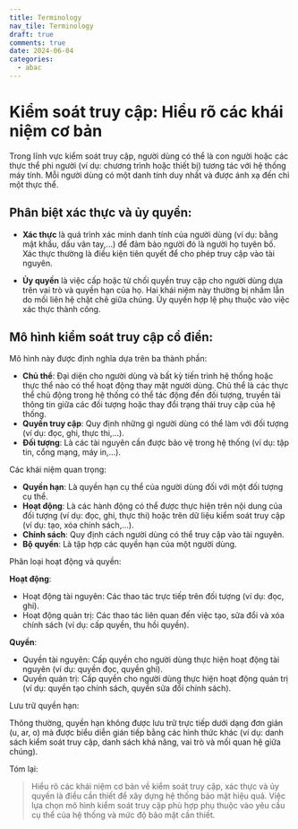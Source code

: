```yaml
---
title: Terminology
nav_tile: Terminology
draft: true 
comments: true
date: 2024-06-04
categories:
  - abac
---
```

# Kiểm soát truy cập: Hiểu rõ các khái niệm cơ bản

Trong lĩnh vực kiểm soát truy cập, người dùng có thể là con người hoặc các thực thể phi người (ví dụ: chương trình hoặc thiết bị) tương tác với hệ thống máy tính. Mỗi người dùng có một danh tính duy nhất và được ánh xạ đến chỉ một thực thể.

## Phân biệt xác thực và ủy quyền:

- **Xác thực** là quá trình xác minh danh tính của người dùng (ví dụ: bằng mật khẩu, dấu vân tay,...) để đảm bảo người đó là người họ tuyên bố. Xác thực thường là điều kiện tiên quyết để cho phép truy cập vào tài nguyên.

- **Ủy quyền** là việc cấp hoặc từ chối quyền truy cập cho người dùng dựa trên vai trò và quyền hạn của họ.
Hai khái niệm này thường bị nhầm lẫn do mối liên hệ chặt chẽ giữa chúng. Ủy quyền hợp lệ phụ thuộc vào việc xác thực thành công.

## Mô hình kiểm soát truy cập cổ điển:

Mô hình này được định nghĩa dựa trên ba thành phần:

- **Chủ thể**: Đại diện cho người dùng và bất kỳ tiến trình hệ thống hoặc thực thể nào có thể hoạt động thay mặt người dùng. Chủ thể là các thực thể chủ động trong hệ thống có thể tác động đến đối tượng, truyền tải thông tin giữa các đối tượng hoặc thay đổi trạng thái truy cập của hệ thống.
- **Quyền truy cập**: Quy định những gì người dùng có thể làm với đối tượng (ví dụ: đọc, ghi, thực thi,...).
- **Đối tượng**: Là các tài nguyên cần được bảo vệ trong hệ thống (ví dụ: tập tin, cổng mạng, máy in,...).

Các khái niệm quan trọng:

- **Quyền hạn**: Là quyền hạn cụ thể của người dùng đối với một đối tượng cụ thể.
- **Hoạt động**: Là các hành động có thể được thực hiện trên nội dung của đối tượng (ví dụ: đọc, ghi, thực thi) hoặc trên dữ liệu kiểm soát truy cập (ví dụ: tạo, xóa chính sách,...).
- **Chính sách**: Quy định cách người dùng có thể truy cập vào tài nguyên.
- **Bộ quyền**: Là tập hợp các quyền hạn của một người dùng.

Phân loại hoạt động và quyền:

**Hoạt động**:
- Hoạt động tài nguyên: Các thao tác trực tiếp trên đối tượng (ví dụ: đọc, ghi).
- Hoạt động quản trị: Các thao tác liên quan đến việc tạo, sửa đổi và xóa chính sách (ví dụ: cấp quyền, thu hồi quyền).

**Quyền**:
- Quyền tài nguyên: Cấp quyền cho người dùng thực hiện hoạt động tài nguyên (ví dụ: quyền đọc, quyền ghi).
- Quyền quản trị: Cấp quyền cho người dùng thực hiện hoạt động quản trị (ví dụ: quyền tạo chính sách, quyền sửa đổi chính sách).

Lưu trữ quyền hạn:

Thông thường, quyền hạn không được lưu trữ trực tiếp dưới dạng đơn giản (u, ar, o) mà được biểu diễn gián tiếp bằng các hình thức khác (ví dụ: danh sách kiểm soát truy cập, danh sách khả năng, vai trò và mối quan hệ giữa chúng).

Tóm lại:
> Hiểu rõ các khái niệm cơ bản về kiểm soát truy cập, xác thực và ủy quyền là điều cần thiết để xây dựng hệ thống bảo mật hiệu quả. Việc lựa chọn mô hình kiểm soát truy cập phù hợp phụ thuộc vào yêu cầu cụ thể của hệ thống và mức độ bảo mật cần thiết.